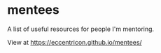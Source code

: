 # mentees

A list of useful resources for people I'm mentoring.

View at https://eccentricon.github.io/mentees/

